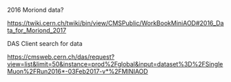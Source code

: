 2016 Moriond data?

https://twiki.cern.ch/twiki/bin/view/CMSPublic/WorkBookMiniAOD#2016_Data_for_Moriond_2017

DAS Client search for data

https://cmsweb.cern.ch/das/request?view=list&limit=50&instance=prod%2Fglobal&input=dataset%3D%2FSingleMuon%2FRun2016*-03Feb2017-v*%2FMINIAOD

